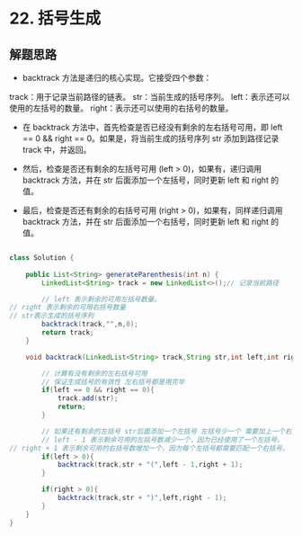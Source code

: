 # 22. 括号生成


## 解题思路

* backtrack 方法是递归的核心实现。它接受四个参数：

track：用于记录当前路径的链表。
str：当前生成的括号序列。
left：表示还可以使用的左括号的数量。
right：表示还可以使用的右括号的数量。


* 在 backtrack 方法中，首先检查是否已经没有剩余的左右括号可用，即 left == 0 && right == 0。如果是，将当前生成的括号序列 str 添加到路径记录 track 中，并返回。

* 然后，检查是否还有剩余的左括号可用 (left > 0)，如果有，递归调用 backtrack 方法，并在 str 后面添加一个左括号，同时更新 left 和 right 的值。

* 最后，检查是否还有剩余的右括号可用 (right > 0)，如果有，同样递归调用 backtrack 方法，并在 str 后面添加一个右括号，同时更新 left 和 right 的值。


```java

class Solution {
   
    public List<String> generateParenthesis(int n) {
        LinkedList<String> track = new LinkedList<>();// 记录当前路径

        // left 表示剩余的可用左括号数量。
// right 表示剩余的可用右括号数量
// str表示生成的括号序列
        backtrack(track,"",n,0);
        return track;
    }

    void backtrack(LinkedList<String> track,String str,int left,int right){

        // 计算有没有剩余的左右括号可用 
        // 保证生成括号的有效性 左右括号都是用完毕
        if(left == 0 && right == 0){
            track.add(str);
            return;
        }

        // 如果还有剩余的左括号 str后面添加一个左括号 左括号少一个 需要加上一个右括号
        // left - 1 表示剩余可用的左括号数减少一个，因为已经使用了一个左括号。
// right + 1 表示剩余可用的右括号数增加一个，因为每个左括号都需要匹配一个右括号。
        if(left > 0){
            backtrack(track,str + "(",left - 1,right + 1);
        }

        if(right > 0){
            backtrack(track,str + ")",left,right - 1);
        }
    }
}
```